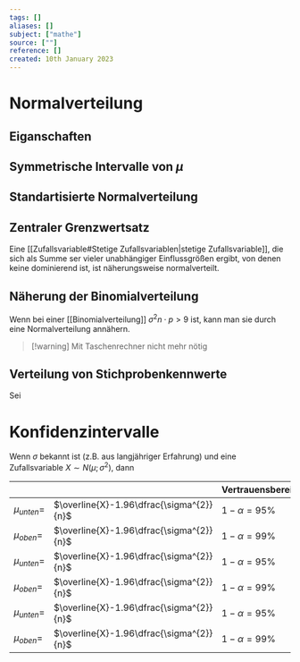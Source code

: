 ```yaml
---
tags: []
aliases: []
subject: ["mathe"]
source: [""]
reference: []
created: 10th January 2023
---
```


# Normalverteilung

## Eiganschaften
## Symmetrische Intervalle von $\mu$
## Standartisierte Normalverteilung

## Zentraler Grenzwertsatz
Eine [[Zufallsvariable#Stetige Zufallsvariablen|stetige Zufallsvariable]], die sich als Summe ser vieler unabhängiger Einflussgrößen ergibt, von denen keine dominierend ist, ist näherungsweise normalverteilt.
## Näherung der Binomialverteilung
Wenn bei einer [[Binomialverteilung]] $\sigma^{2}n\cdot p>9$ ist, kann man sie durch eine Normalverteilung annähern.
> [!warning] Mit Taschenrechner nicht mehr nötig

## Verteilung von Stichprobenkennwerte
Sei

# Konfidenzintervalle
Wenn $\sigma$ bekannt ist (z.B. aus langjähriger Erfahrung) und eine Zufallsvariable $X\sim N(\mu;\sigma^{2})$, dann 

|                |                                          | Vertrauensbereich |
| -------------- | ---------------------------------------- | ----------------- |
| $\mu_{unten}=$ | $\overline{X}-1.96\dfrac{\sigma^{2}}{n}$ | $1-\alpha=95\%$   |
| $\mu_{oben}=$  | $\overline{X}-1.96\dfrac{\sigma^{2}}{n}$ | $1-\alpha=99\%$   |
| $\mu_{unten}=$ | $\overline{X}-1.96\dfrac{\sigma^{2}}{n}$ | $1-\alpha=95\%$   |  
| $\mu_{oben}=$  | $\overline{X}-1.96\dfrac{\sigma^{2}}{n}$ | $1-\alpha=99\%$   |
| $\mu_{unten}=$ | $\overline{X}-1.96\dfrac{\sigma^{2}}{n}$ | $1-\alpha=95\%$   |  
| $\mu_{oben}=$  | $\overline{X}-1.96\dfrac{\sigma^{2}}{n}$ | $1-\alpha=99\%$   |